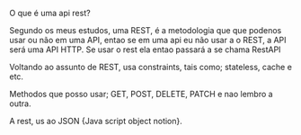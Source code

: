 O que é uma api rest?

 Segundo os meus estudos, uma REST, é a metodologia que que podenos usar ou não em uma API, entao se em uma api eu não usar a o REST, a API será uma API HTTP. Se usar o rest ela entao passará a se chama RestAPI

Voltando ao assunto de REST,  usa constraints, tais como;  stateless, cache e etc.

Methodos que posso usar;
GET, POST, DELETE, PATCH e nao lembro a outra.

A rest, us ao JSON {Java script object notion}.